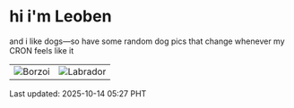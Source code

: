 # hi i'm Leoben

and i like dogs—so have some random dog pics that change whenever my CRON feels like it

|  |  |
|--------|----------|
| ![Borzoi](https://random-dog-vercel.vercel.app/api/random-borzoi?v=1760390835) | ![Labrador](https://random-dog-vercel.vercel.app/api/random-labrador?v=1760390835) |

Last updated: 2025-10-14 05:27 PHT
